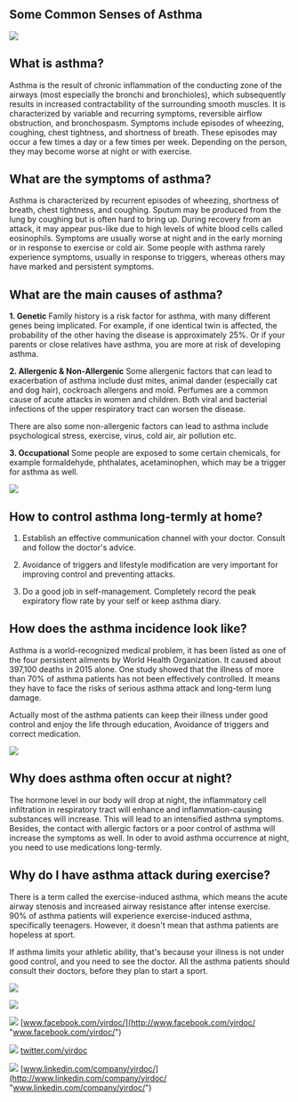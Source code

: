 ## **Some Common Senses of Asthma**
![](http://peu2d4tco.bkt.clouddn.com/113231.jpg)

## **What is asthma?**
Asthma is the result of chronic inflammation of the conducting zone of the airways (most especially the bronchi and bronchioles), which subsequently results in increased contractability of the surrounding smooth muscles. It is characterized by variable and recurring symptoms, reversible airflow obstruction, and bronchospasm. Symptoms include episodes of wheezing, coughing, chest tightness, and shortness of breath. These episodes may occur a few times a day or a few times per week. Depending on the person, they may become worse at night or with exercise.

## **What are the symptoms of asthma?**
Asthma is characterized by recurrent episodes of wheezing, shortness of breath, chest tightness, and coughing. Sputum may be produced from the lung by coughing but is often hard to bring up.  During recovery from an attack, it may appear pus-like due to high levels of white blood cells called eosinophils. Symptoms are usually worse at night and in the early morning or in response to exercise or cold air. Some people with asthma rarely experience symptoms, usually in response to triggers, whereas others may have marked and persistent symptoms.

## **What are the main causes of asthma?**
**1. Genetic**
Family history is a risk factor for asthma, with many different genes being implicated. For example, if one identical twin is affected, the probability of the other having the disease is approximately 25%. Or if your parents or close relatives have asthma, you are more at risk of developing asthma.

**2. Allergenic & Non-Allergenic**
Some allergenic factors that can lead to exacerbation of asthma include dust mites, animal dander (especially cat and dog hair), cockroach allergens and mold. Perfumes are a common cause of acute attacks in women and children. Both viral and bacterial infections of the upper respiratory tract can worsen the disease.

There are also some non-allergenic factors can lead to asthma include psychological stress, exercise, virus, cold air, air pollution etc.

**3. Occupational**
Some people are exposed to some certain chemicals, for example formaldehyde, phthalates, acetaminophen, which may be a trigger for asthma as well.

![](http://peu2d4tco.bkt.clouddn.com/animal%20dander.jpg)

## **How to control asthma long-termly at home?**
1. Establish an effective communication channel with your doctor. Consult and follow the doctor's advice.

2. Avoidance of triggers and lifestyle modification are very important for improving control and preventing attacks.

3. Do a good job in self-management. Completely record the peak expiratory flow rate by your self or keep asthma diary.

## **How does the asthma incidence look like?**
Asthma is a world-recognized medical problem, it has been listed as one of the four persistent ailments by World Health Organization. It caused about 397,100 deaths in 2015 alone. One study showed that the illness of more than 70% of asthma patients has not been effectively controlled. It means they have to face the risks of serious asthma attack and long-term lung damage.

Actually most of the asthma patients can keep their illness under good control and enjoy the life through education, Avoidance of triggers and correct medication.

![](http://peu2d4tco.bkt.clouddn.com/%E9%A2%98-1.jpg)

## **Why does asthma often occur at night?**
The hormone level in our body will drop at night, the inflammatory cell infiltration in respiratory tract will enhance and inflammation-causing substances will increase. This will lead to an intensified asthma symptoms. Besides, the contact with allergic factors or a poor control of asthma will increase the symptoms as well. In oder to avoid asthma occurrence at night, you need to use medications long-termly.

## **Why do I have asthma attack during exercise?**
There is a term called the exercise-induced asthma, which means the acute airway stenosis and increased airway resistance after intense exercise. 90% of asthma patients will experience exercise-induced asthma, specifically teenagers. However, it doesn't mean that asthma patients are hopeless at sport.

If asthma limits your athletic ability, that's because your illness is not under good control, and you need to see the doctor. All the asthma patients should consult their doctors, before they plan to start a sport.

![](http://peu2d4tco.bkt.clouddn.com/sport.jpg)

![](http://peu2d4tco.bkt.clouddn.com/share.jpg)

![](http://peu2d4tco.bkt.clouddn.com/facebook%20logo.jpg) [www.facebook.com/yirdoc/](http://www.facebook.com/yirdoc/ "www.facebook.com/yirdoc/")

![](http://peu2d4tco.bkt.clouddn.com/twitter%20logo.jpg) [twitter.com/yirdoc](http://twitter.com/yirdoc "twitter.com/yirdoc")

![](http://peu2d4tco.bkt.clouddn.com/linkedin%20logo.jpg) [www.linkedin.com/company/yirdoc/](http://www.linkedin.com/company/yirdoc/ "www.linkedin.com/company/yirdoc/")
